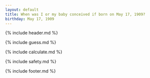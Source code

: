 ```yaml
---
layout: default
title: When was I or my baby conceived if born on May 17, 1909?
birthday: May 17, 1909
---
```


{% include header.md %}

{% include guess.md %}

{% include calculate.md %}

{% include safety.md %}

{% include footer.md %}




